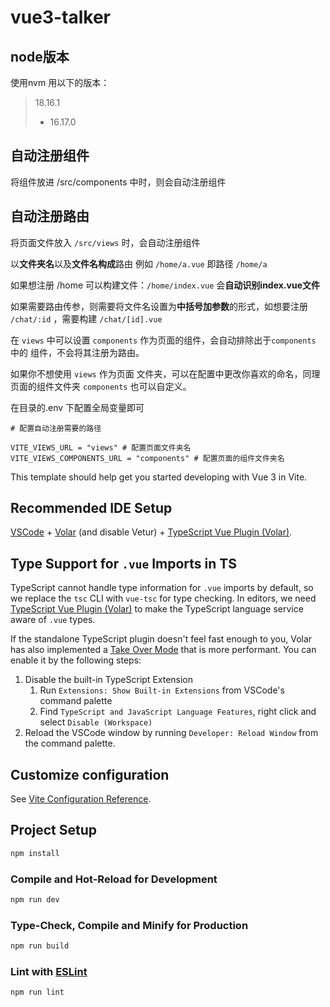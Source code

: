 # vue3-talker

## node版本

使用nvm 用以下的版本：

>    18.16.1
>
>   * 16.17.0



## 自动注册组件

将组件放进 /src/components 中时，则会自动注册组件



## 自动注册路由

将页面文件放入 `/src/views` 时，会自动注册组件

以**文件夹名**以及**文件名构成**路由 例如 `/home/a.vue`  即路径 `/home/a`

如果想注册 /home 可以构建文件：`/home/index.vue`  会**自动识别index.vue文件**

如果需要路由传参，则需要将文件名设置为**中括号加参数**的形式，如想要注册 `/chat/:id` ，需要构建 `/chat/[id].vue`

在 `views` 中可以设置 `components` 作为页面的组件，会自动排除出于`components` 中的 组件，不会将其注册为路由。

如果你不想使用 `views` 作为页面 文件夹，可以在配置中更改你喜欢的命名，同理 页面的组件文件夹 `components` 也可以自定义。

在目录的.env 下配置全局变量即可

```env
# 配置自动注册需要的路径

VITE_VIEWS_URL = "views" # 配置页面文件夹名
VITE_VIEWS_COMPONENTS_URL = "components" # 配置页面的组件文件夹名
```













This template should help get you started developing with Vue 3 in Vite.

## Recommended IDE Setup

[VSCode](https://code.visualstudio.com/) + [Volar](https://marketplace.visualstudio.com/items?itemName=Vue.volar) (and disable Vetur) + [TypeScript Vue Plugin (Volar)](https://marketplace.visualstudio.com/items?itemName=Vue.vscode-typescript-vue-plugin).

## Type Support for `.vue` Imports in TS

TypeScript cannot handle type information for `.vue` imports by default, so we replace the `tsc` CLI with `vue-tsc` for type checking. In editors, we need [TypeScript Vue Plugin (Volar)](https://marketplace.visualstudio.com/items?itemName=Vue.vscode-typescript-vue-plugin) to make the TypeScript language service aware of `.vue` types.

If the standalone TypeScript plugin doesn't feel fast enough to you, Volar has also implemented a [Take Over Mode](https://github.com/johnsoncodehk/volar/discussions/471#discussioncomment-1361669) that is more performant. You can enable it by the following steps:

1. Disable the built-in TypeScript Extension
    1) Run `Extensions: Show Built-in Extensions` from VSCode's command palette
    2) Find `TypeScript and JavaScript Language Features`, right click and select `Disable (Workspace)`
2. Reload the VSCode window by running `Developer: Reload Window` from the command palette.

## Customize configuration

See [Vite Configuration Reference](https://vitejs.dev/config/).

## Project Setup

```sh
npm install
```

### Compile and Hot-Reload for Development

```sh
npm run dev
```

### Type-Check, Compile and Minify for Production

```sh
npm run build
```

### Lint with [ESLint](https://eslint.org/)

```sh
npm run lint
```
